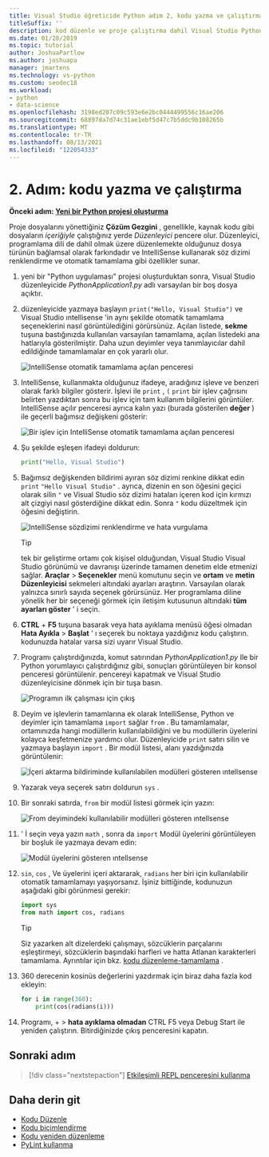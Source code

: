 ```yaml
---
title: Visual Studio öğreticide Python adım 2, kodu yazma ve çalıştırma
titleSuffix: ''
description: kod düzenle ve proje çalıştırma dahil Visual Studio Python özelliklerine yönelik temel bir izlenecek adım 2.
ms.date: 01/28/2019
ms.topic: tutorial
author: JoshuaPartlow
ms.author: joshuapa
manager: jmartens
ms.technology: vs-python
ms.custom: seodec18
ms.workload:
- python
- data-science
ms.openlocfilehash: 3198ed207c09c593e6e2bc0444499556c16ae206
ms.sourcegitcommit: 68897da7d74c31ae1ebf5d47c7b5ddc9b108265b
ms.translationtype: MT
ms.contentlocale: tr-TR
ms.lasthandoff: 08/13/2021
ms.locfileid: "122054333"
---
```

# <a name="step-2-write-and-run-code"></a>2. Adım: kodu yazma ve çalıştırma

**Önceki adım: [Yeni bir Python projesi oluşturma](tutorial-working-with-python-in-visual-studio-step-01-create-project.md)**

Proje dosyalarını yönettiğiniz **Çözüm Gezgini** , genellikle, kaynak kodu gibi dosyaların *içeriğiyle* çalıştığınız yerde *Düzenleyici* pencere olur. Düzenleyici, programlama dili de dahil olmak üzere düzenlemekte olduğunuz dosya türünün bağlamsal olarak farkındadır ve IntelliSense kullanarak söz dizimi renklendirme ve otomatik tamamlama gibi özellikler sunar.

1. yeni bir "Python uygulaması" projesi oluşturduktan sonra, Visual Studio düzenleyicide *PythonApplication1.py* adlı varsayılan bir boş dosya açıktır.

1. düzenleyicide yazmaya başlayın `print("Hello, Visual Studio")` ve Visual Studio ıntellisense 'in aynı şekilde otomatik tamamlama seçeneklerini nasıl görüntülediğini görürsünüz. Açılan listede, **sekme** tuşuna bastığınızda kullanılan varsayılan tamamlama, açılan listedeki ana hatlarıyla gösterilmiştir. Daha uzun deyimler veya tanımlayıcılar dahil edildiğinde tamamlamalar en çok yararlı olur.

    ![IntelliSense otomatik tamamlama açılan penceresi](media/vs-getting-started-python-04-IntelliSense1b.png)

1. IntelliSense, kullanmakta olduğunuz ifadeye, aradığınız işleve ve benzeri olarak farklı bilgiler gösterir. İşlevi ile `print` , `(` `print` bir işlev çağrısını belirten yazdıktan sonra bu işlev için tam kullanım bilgilerini görüntüler. IntelliSense açılır penceresi ayrıca kalın yazı (burada gösterilen **değer** ) ile geçerli bağımsız değişkeni gösterir:

    ![Bir işlev için IntelliSense otomatik tamamlama açılan penceresi](media/vs-getting-started-python-05-IntelliSense2b.png)

1. Şu şekilde eşleşen ifadeyi doldurun:

    ```python
    print("Hello, Visual Studio")
    ```

1. Bağımsız değişkenden bildirimi ayıran söz dizimi renkine dikkat edin `print` `"Hello Visual Studio"` . ayrıca, dizenin en son öğesini geçici olarak silin `"` ve Visual Studio söz dizimi hataları içeren kod için kırmızı alt çizgiyi nasıl gösterdiğine dikkat edin. Sonra `"` kodu düzeltmek için öğesini değiştirin.

    ![IntelliSense sözdizimi renklendirme ve hata vurgulama](media/vs-getting-started-python-06-IntelliSense3b.png)

    > [!Tip]
    > tek bir geliştirme ortamı çok kişisel olduğundan, Visual Studio Visual Studio görünümü ve davranışı üzerinde tamamen denetim elde etmenizi sağlar. **Araçlar**  >  **Seçenekler** menü komutunu seçin ve **ortam** ve **metin Düzenleyicisi** sekmeleri altındaki ayarları araştırın. Varsayılan olarak yalnızca sınırlı sayıda seçenek görürsünüz. Her programlama diline yönelik her bir seçeneği görmek için iletişim kutusunun altındaki **tüm ayarları göster** ' i seçin.

1. **CTRL** + **F5** tuşuna basarak veya hata ayıklama menüsü öğesi olmadan **Hata Ayıkla**  >  **Başlat** ' ı seçerek bu noktaya yazdığınız kodu çalıştırın. kodunuzda hatalar varsa sizi uyarır Visual Studio.

1. Programı çalıştırdığınızda, komut satırından *PythonApplication1.py* Ile bir Python yorumlayıcı çalıştırdığınız gibi, sonuçları görüntüleyen bir konsol penceresi görüntülenir. pencereyi kapatmak ve Visual Studio düzenleyicisine dönmek için bir tuşa basın.

    ![Programın ilk çalışması için çıkış](media/vs-getting-started-python-07-output.png)

1. Deyim ve işlevlerin tamamlarına ek olarak IntelliSense, Python ve deyimler için tamamlama `import` sağlar `from` . Bu tamamlamalar, ortamınızda hangi modüllerin kullanılabildiğini ve bu modüllerin üyelerini kolayca keşfetmenize yardımcı olur. Düzenleyicide `print` satırı silin ve yazmaya başlayın `import` . Bir modül listesi, alanı yazdığınızda görüntülenir:

    ![İçeri aktarma bildiriminde kullanılabilen modülleri gösteren ıntellsense](media/vs-getting-started-python-08-import1.png)

1. Yazarak veya seçerek satırı doldurun `sys` .

1. Bir sonraki satırda, `from` bir modül listesi görmek için yazın:

    ![From deyimindeki kullanılabilir modülleri gösteren ıntellsense](media/vs-getting-started-python-09-import2.png)

1. ' İ seçin veya yazın `math` , sonra da `import` Modül üyelerini görüntüleyen bir boşluk ile yazmaya devam edin:

    ![Modül üyelerini gösteren ıntellsense](media/vs-getting-started-python-10-import3.png)

1. `sin`, `cos` , Ve üyelerini içeri aktararak, `radians` her biri için kullanılabilir otomatik tamamlamayı yaşıyorsanız. İşiniz bittiğinde, kodunuzun aşağıdaki gibi görünmesi gerekir:

    ```python
    import sys
    from math import cos, radians
    ```

    > [!Tip]
    > Siz yazarken alt dizelerdeki çalışmayı, sözcüklerin parçalarını eşleştirmeyi, sözcüklerin başındaki harfleri ve hatta Atlanan karakterleri tamamlama. Ayrıntılar için bkz. [kodu düzenleme-tamamlama](editing-python-code-in-visual-studio.md#completions) .

1. 360 derecenin kosinüs değerlerini yazdırmak için biraz daha fazla kod ekleyin:

    ```python
    for i in range(360):
        print(cos(radians(i)))
    ```

1. Programı,  +    >  **hata ayıklama olmadan** CTRL F5 veya Debug Start ile yeniden çalıştırın. Bitirdiğinizde çıkış penceresini kapatın.

## <a name="next-step"></a>Sonraki adım

> [!div class="nextstepaction"]
> [Etkileşimli REPL penceresini kullanma](tutorial-working-with-python-in-visual-studio-step-03-interactive-repl.md)

## <a name="go-deeper"></a>Daha derin git

- [Kodu Düzenle](editing-python-code-in-visual-studio.md)
- [Kodu biçimlendirme](formatting-python-code.md)
- [Kodu yeniden düzenleme](refactoring-python-code.md)
- [PyLint kullanma](linting-python-code.md)

